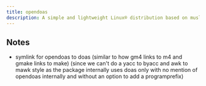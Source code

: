 ```yaml
---
title: opendoas
description: A simple and lightweight Linux® distribution based on musl libc and toybox
---
```


## Notes
- symlink for opendoas to doas (similar to how gm4 links to m4 and gmake links to make) (since we can't do a yacc to byacc and awk to mawk style as the package internally uses doas only with no mention of opendoas internally and without an option to add a programprefix)
